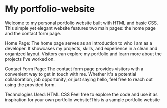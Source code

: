 # My portfolio-website
Welcome to my personal portfolio website built with HTML and basic CSS. This simple yet elegant website features two main pages: the home page and the contact form page.

Home Page:
The home page serves as an introduction to who I am as a developer. It showcases my projects, skills, and experience in a clean and organized layout. Visitors can explore my portfolio and learn more about the projects I've worked on.

Contact Form Page:
The contact form page provides visitors with a convenient way to get in touch with me. Whether it's a potential collaboration, job opportunity, or just saying hello, feel free to reach out using the provided form.

Technologies Used:
HTML
CSS
Feel free to explore the code and use it as inspiration for your own portfolio website!This is a sample portfolio website
